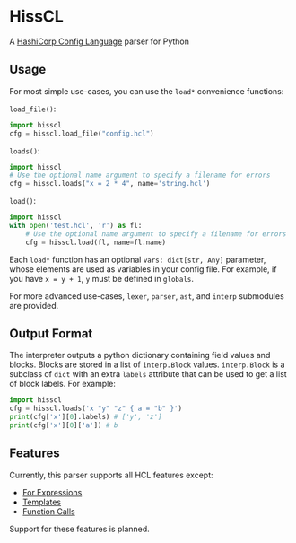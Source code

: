 # HissCL

A [HashiCorp Config Language](https://github.com/hashicorp/hcl) parser for Python

## Usage

For most simple use-cases, you can use the `load*` convenience functions:

`load_file()`:
```python
import hisscl
cfg = hisscl.load_file("config.hcl")
```

`loads()`:
```python
import hisscl
# Use the optional name argument to specify a filename for errors
cfg = hisscl.loads("x = 2 * 4", name='string.hcl')
```

`load()`:
```python
import hisscl
with open('test.hcl', 'r') as fl:
    # Use the optional name argument to specify a filename for errors
    cfg = hisscl.load(fl, name=fl.name)
```

Each `load*` function has an optional `vars: dict[str, Any]` parameter, whose elements are used as variables in your config file. For example, if you have `x = y + 1`, `y` must be defined in `globals`.

For more advanced use-cases, `lexer`, `parser`, `ast`, and `interp` submodules are provided.

## Output Format

The interpreter outputs a python dictionary containing field values and blocks. Blocks are stored in a list of `interp.Block` values. `interp.Block` is a subclass of `dict` with an extra `labels` attribute that can be used to get a list of block labels. For example:

```python
import hisscl
cfg = hisscl.loads('x "y" "z" { a = "b" }')
print(cfg['x'][0].labels) # ['y', 'z']
print(cfg['x'][0]['a']) # b
```

## Features

Currently, this parser supports all HCL features except:

- [For Expressions](https://github.com/hashicorp/hcl/blob/main/hclsyntax/spec.md#for-expressions)
- [Templates](https://github.com/hashicorp/hcl/blob/main/hclsyntax/spec.md#templates)
- [Function Calls](https://github.com/hashicorp/hcl/blob/main/hclsyntax/spec.md#functions-and-function-calls)

Support for these features is planned.